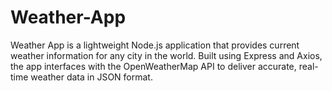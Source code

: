 # Weather-App
Weather App is a lightweight Node.js application that provides current weather information for any city in the world. Built using Express and Axios, the app interfaces with the OpenWeatherMap API to deliver accurate, real-time weather data in JSON format. 
